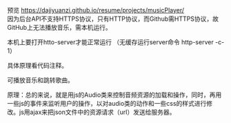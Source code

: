 预览 https://dajiyuanzi.github.io/resume/projects/musicPlayer/  
因为后台API不支持HTTPS协议，只有HTTP协议，而Github需HTTPS协议，故GitHub上无法播放音乐，需本机运行。

本机上要打开htto-server才能正常运行 （无缓存运行server命令  http-server -c-1）  

具体原理看代码注释。  

可播放音乐和跳转歌曲。  

原理：总的来说，就是用js的Audio类来控制音频资源的加载和操作，同时，再用一些js的事件来监听用户的操作，以对audio类的动作和一些css的样式进行修改。js用ajax来把json文件中的资源请求（url）发送给服务器。
